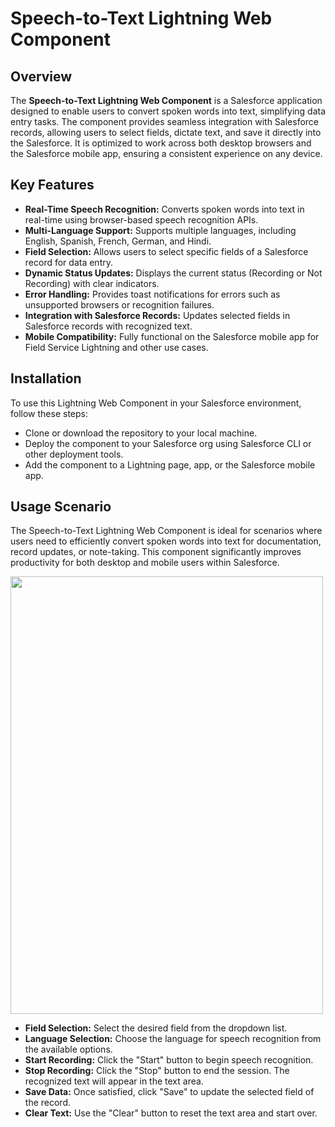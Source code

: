 # Speech-to-Text Lightning Web Component

## Overview

The **Speech-to-Text Lightning Web Component** is a Salesforce application designed to enable users to convert spoken words into text, simplifying data entry tasks. The component provides seamless integration with Salesforce records, allowing users to select fields, dictate text, and save it directly into the Salesforce. It is optimized to work across both desktop browsers and the Salesforce mobile app, ensuring a consistent experience on any device.

## Key Features

- **Real-Time Speech Recognition:** Converts spoken words into text in real-time using browser-based speech recognition APIs.
- **Multi-Language Support:** Supports multiple languages, including English, Spanish, French, German, and Hindi.
- **Field Selection:** Allows users to select specific fields of a Salesforce record for data entry.
- **Dynamic Status Updates:** Displays the current status (Recording or Not Recording) with clear indicators.
- **Error Handling:** Provides toast notifications for errors such as unsupported browsers or recognition failures.
- **Integration with Salesforce Records:** Updates selected fields in Salesforce records with recognized text.
- **Mobile Compatibility:** Fully functional on the Salesforce mobile app for Field Service Lightning and other use cases.

## Installation

To use this Lightning Web Component in your Salesforce environment, follow these steps:
- Clone or download the repository to your local machine.
- Deploy the component to your Salesforce org using Salesforce CLI or other deployment tools.
- Add the component to a Lightning page, app, or the Salesforce mobile app.

## Usage Scenario

The Speech-to-Text Lightning Web Component is ideal for scenarios where users need to efficiently convert spoken words into text for documentation, record updates, or note-taking. This component significantly improves productivity for both desktop and mobile users within Salesforce.

<img src="https://github.com/user-attachments/assets/3f2103b6-c0ee-4a68-b20c-41307835f1bc" height="700" width="500">

- **Field Selection:** Select the desired field from the dropdown list.
- **Language Selection:** Choose the language for speech recognition from the available options.
- **Start Recording:** Click the "Start" button to begin speech recognition.
- **Stop Recording:** Click the "Stop" button to end the session. The recognized text will appear in the text area.
- **Save Data:** Once satisfied, click "Save" to update the selected field of the record.
- **Clear Text:** Use the "Clear" button to reset the text area and start over.
